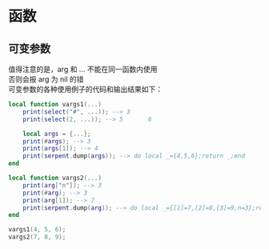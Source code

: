 # 函数

## 可变参数

值得注意的是，arg 和 ... 不能在同一函数内使用  
否则会报 arg 为 nil 的错  
可变参数的各种使用例子的代码和输出结果如下：

```lua
local function vargs1(...)
    print(select("#", ...)); --> 3
    print(select(2, ...)); --> 5       6

    local args = {...};
    print(#args); --> 3
    print(args[1]); --> 4
    print(serpent.dump(args)); --> do local _={4,5,6};return _;end
end

local function vargs2(...)
    print(arg["n"]); --> 3
    print(#arg); --> 3
    print(arg[1]); --> 7
    print(serpent.dump(arg)); --> do local _={[1]=7,[2]=8,[3]=9,n=3};return _;end
end

vargs1(4, 5, 6);
vargs2(7, 8, 9);
```

